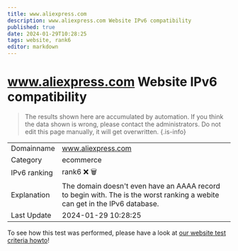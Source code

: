 ```yaml
---
title: www.aliexpress.com
description: www.aliexpress.com Website IPv6 compatibility
published: true
date: 2024-01-29T10:28:25
tags: website, rank6
editor: markdown
---
```


# www.aliexpress.com Website IPv6 compatibility

> The results shown here are accumulated by automation. If you think the data shown is wrong, please contact the administrators. 
> Do not edit this page manually, it will get overwritten.
{.is-info}


|   |   |
| - | - |
| Domainname | www.aliexpress.com
| Category | ecommerce |
| IPv6 ranking | rank6 :x: :wastebasket: |
| Explanation | The domain doesn't even have an AAAA record to begin with. The is the worst ranking a webite can get in the IPv6 database. |
| Last Update | 2024-01-29 10:28:25 |

To see how this test was performed, please have a look at [our website test criteria howto](/howto/testcriteria/website)!

